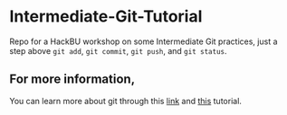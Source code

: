 # Intermediate-Git-Tutorial

Repo for a HackBU workshop on some Intermediate Git practices, just a step above `git add`, `git commit`, `git push`, and `git status`.

## For more information,

You can learn more about git through this [link](https://www.atlassian.com/git/tutorials/learn-git-with-bitbucket-cloud) and [this](https://www.andyjeffries.co.uk/25-tips-for-intermediate-git-users/) tutorial.
